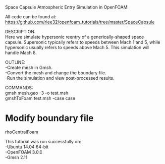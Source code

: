 Space Capsule Atmospheric Entry Simulation in OpenFOAM  

All code can be found at:  
https://github.com/rlee32/openfoam_tutorials/tree/master/SpaceCapsule  

DESCRIPTION:  
Here we simulate hypersonic reentry of a generically-shaped space capsule. 
Supersonic typically refers to speeds between Mach 1 and 5, while hypersonic 
usually refers to speeds above Mach 5. This simulation will handle Mach 8.  

OUTLINE:  
-Create mesh in Gmsh.  
-Convert the mesh and change the boundary file.  
-Run the simulation and view post-processed results.  

COMMANDS:  
gmsh mesh.geo -3 -o test.msh  
gmshToFoam test.msh -case case  
# Modify boundary file  
rhoCentralFoam  

This tutorial was run successfully on:  
-Ubuntu 14.04 64-bit  
-OpenFOAM 3.0.0  
-Gmsh 2.11  
